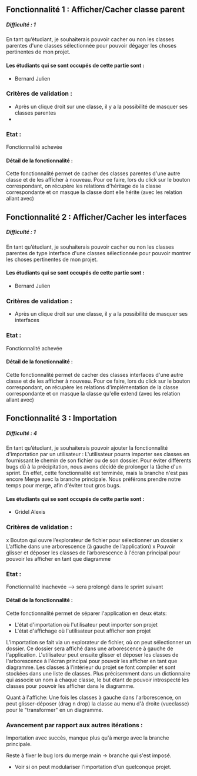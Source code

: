## Fonctionnalité 1 : Afficher/Cacher classe parent
##### Difficulté : 1

En tant qu’étudiant, je souhaiterais pouvoir cacher ou non les classes parentes
d'une classes sélectionnée pour pouvoir dégager les choses pertinentes de mon projet.

#### Les étudiants qui se sont occupés de cette partie sont :
- Bernard Julien

### Critères de validation :
- Après un clique droit sur une classe, il y a la possibilité de masquer ses classes parentes
-
### Etat :
Fonctionnalité achevée

#### Détail de la fonctionnalité :
Cette fonctionnalité permet de cacher des classes parentes d'une autre classe
et de les afficher à nouveau.
Pour ce faire, lors du click sur le bouton correspondant, on récupère les relations
d'héritage de la classe correspondante et on masque la classe dont elle hérite 
(avec les relation allant avec)

## Fonctionnalité 2 : Afficher/Cacher les interfaces
##### Difficulté : 1

En tant qu’étudiant, je souhaiterais pouvoir cacher ou non les classes parentes de type 
interface d'une classes sélectionnée pour pouvoir montrer 
les choses pertinentes de mon projet.

#### Les étudiants qui se sont occupés de cette partie sont :
- Bernard Julien

### Critères de validation :
- Après un clique droit sur une classe, il y a la possibilité de masquer ses interfaces

### Etat :
Fonctionnalité achevée

#### Détail de la fonctionnalité :
Cette fonctionnalité permet de cacher des classes interfaces d'une autre classe
et de les afficher à nouveau.
Pour ce faire, lors du click sur le bouton correspondant, on récupère les relations
d'implémentation de la classe correspondante et on masque la classe qu'elle extend
(avec les relation allant avec)

## Fonctionnalité 3 : Importation
##### Difficulté : 4

En tant qu’étudiant, je souhaiterais pouvoir ajouter la fonctionnalité d'importation par un utilisateur :
L'utilisateur pourra importer ses classes en fournissant le chemin de son fichier ou de son dossier.
Pour éviter différents bugs dû à la précipitation, nous avons décidé de prolonger la tâche d'un
sprint. En effet, cette fonctionnalité est terminée, mais la branche n'est pas encore Merge avec la branche
principale. Nous préférons prendre notre temps pour merge, afin d'éviter tout gros bugs.

#### Les étudiants qui se sont occupés de cette partie sont :
- Gridel Alexis

### Critères de validation :
x Bouton qui ouvre l’explorateur de fichier pour sélectionner un dossier
x L’affiche dans une arborescence (à gauche de l’application)
x Pouvoir glisser et déposer les classes de l’arborescence à l'écran principal pour pouvoir les afficher en tant que diagramme

### Etat :
Fonctionnalité inachevée --> sera prolongé dans le sprint suivant

#### Détail de la fonctionnalité :
Cette fonctionnalité permet de séparer l'application en deux états:
- L'état d'importation où l'utilisateur peut importer son projet
- L'état d'affichage où l'utilisateur peut afficher son projet

L'importation se fait via un explorateur de fichier, où on peut sélectionner un dossier. Ce dossier sera affiché dans une arborescence à gauche de l'application. L'utilisateur peut ensuite glisser et déposer les classes de l'arborescence à l'écran principal pour pouvoir les afficher en tant que diagramme.
Les classes à l'intérieur du projet se font compiler et sont stockées dans une liste de classes.
Plus précisemment dans un dictionnaire qui associe un nom à chaque classe, le but étant de pouvoir introspecté les classes pour pouvoir les afficher dans le diagramme.

Quant à l'affiche:
Une fois les classes à gauche dans l'arborescence, on peut glisser-déposer (drag n drop) la classe au menu d'à droite (vueclasse) pour le "transformer" en un diagramme.

### Avancement par rapport aux autres itérations :
Importation avec succès, manque plus qu'à merge avec la branche principale.

Reste à fixer le bug lors du merge main -> branche qui s'est imposé.
+ Voir si on peut modulariser l'importation d'un quelconque projet.